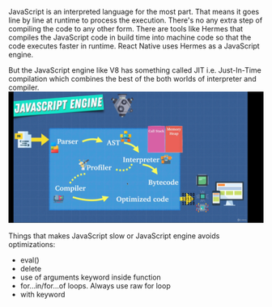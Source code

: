JavaScript is an interpreted language for the most part. That means it goes line by line at runtime to process the execution. There's no any extra step of compiling the code to any other form. There are tools like Hermes that compiles the JavaScript code in build time into machine code so that the code executes faster in runtime. React Native uses Hermes as a JavaScript engine.

But the JavaScript engine like V8 has something called JIT i.e. Just-In-Time compilation which combines the best of the both worlds of interpreter and compiler.![Alt text](image.png)

Things that makes JavaScript slow or JavaScript engine avoids optimizations:
- eval()
- delete
- use of arguments keyword inside function
- for...in/for...of loops. Always use raw for loop
- with keyword